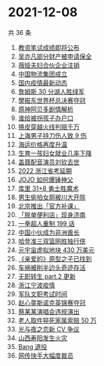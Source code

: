 # 2021-12-08

共 36 条

<!-- BEGIN -->
<!-- 最后更新时间 Wed Dec 08 2021 17:09:29 GMT+0800 (China Standard Time) -->

1. [教资笔试成绩即将公布](https://www.zhihu.com/search?q=教资笔试成绩)
1. [吴亦凡部分财产被申请保全](https://www.zhihu.com/search?q=吴亦凡资产)
1. [薇娅夫妇合伙企业注销](https://www.zhihu.com/search?q=薇娅)
1. [中国物流集团成立](https://www.zhihu.com/search?q=中国物流集团)
1. [国内疫情最新动态](https://www.zhihu.com/search?q=疫情)
1. [詹姆斯 30 分湖人胜绿军](https://www.zhihu.com/search?q=湖人)
1. [樊振东世界杯总决赛夺冠](https://www.zhihu.com/search?q=樊振东)
1. [原神阿贝多剧情解析](https://www.zhihu.com/search?q=原神)
1. [谁给被拐孩子办户口](https://www.zhihu.com/search?q=被拐孩子)
1. [换皮穿越火线判赔千万](https://www.zhihu.com/search?q=穿越火线)
1. [上海男子持刀伤人致 9 伤](https://www.zhihu.com/search?q=上海持刀伤人)
1. [海运价格再度升温](https://www.zhihu.com/search?q=海运)
1. [生育一孩妇女就业几率下降](https://www.zhihu.com/search?q=妇女就业率)
1. [盖聂配音演员刘钦去世](https://www.zhihu.com/search?q=刘钦去世)
1. [2022 浙江省考延期](https://www.zhihu.com/search?q=浙江省考)
1. [JOJO 如何爆锤神父](https://www.zhihu.com/search?q=石之海)
1. [库里 31+8 勇士胜魔术](https://www.zhihu.com/search?q=勇士)
1. [男生偷拍女厕被川大开除](https://www.zhihu.com/search?q=四川大学偷拍)
1. [北京推出「官方补课」](https://www.zhihu.com/search?q=北京官方补课)
1. [「脱单便利店」现身济南](https://www.zhihu.com/search?q=脱单便利店)
1. [一拳超人重制 199 话](https://www.zhihu.com/search?q=一拳超人)
1. [中国小伙成为非洲酋长](https://www.zhihu.com/search?q=非洲酋长)
1. [哈登准三双篮网胜独行侠](https://www.zhihu.com/search?q=篮网)
1. [元宇宙虚拟地块 430 万美元](https://www.zhihu.com/search?q=元宇宙虚拟地块)
1. [《亲爱的》原型之子已找到](https://www.zhihu.com/search?q=孙海洋儿子)
1. [车祸被削半边头奇迹存活](https://www.zhihu.com/search?q=女子车祸)
1. [无职转生 part.2 更新](https://www.zhihu.com/search?q=无职转生)
1. [浙江宁波疫情](https://www.zhihu.com/search?q=宁波)
1. [军队文职考试时间](https://www.zhihu.com/search?q=军队文职考试)
1. [赵心童斯诺克英锦赛夺冠](https://www.zhihu.com/search?q=赵心童)
1. [蔡某某演唱会违规演出](https://www.zhihu.com/search?q=蔡某某)
1. [老人取件猝死家属索赔 50 万](https://www.zhihu.com/search?q=老人取件猝死)
1. [光与夜之恋新 CV 争议](https://www.zhihu.com/search?q=光与夜之恋)
1. [山西寿阳发生火灾](https://www.zhihu.com/search?q=寿阳火灾)
1. [Bang 退役](https://www.zhihu.com/search?q=Bang)
1. [网传快手大幅度裁员](https://www.zhihu.com/search?q=快手)

<!-- END -->
